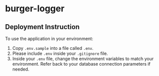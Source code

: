 # burger-logger

## Deployment Instruction

To use the application in your environment:

1. Copy `.env.sample` into a file called `.env`.
1. Please include `.env` inside your `.gitignore` file.
1. Inside your `.env` file, change the environment variables to match your environment. Refer back to your database connection parameters if needed.